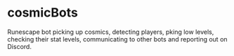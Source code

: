 # cosmicBots

Runescape bot picking up cosmics, detecting players, pking low levels, checking their stat levels, communicating to other bots and reporting out on Discord.
